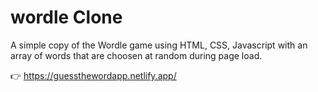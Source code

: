 # wordle Clone

A simple copy of the Wordle game using HTML, CSS, Javascript with an array of words that are choosen at random during page load. 

👉  https://guessthewordapp.netlify.app/
